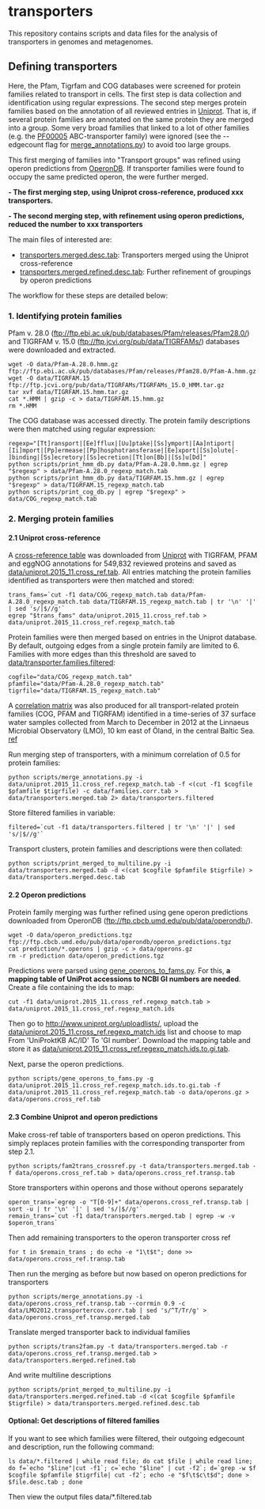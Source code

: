 # transporters
This repository contains scripts and data files for the analysis of transporters in genomes and metagenomes.

## Defining transporters
Here, the Pfam, Tigrfam and COG databases were screened for protein families related to transport in cells. 
The first step is data collection and identification using regular expressions. The second step merges protein families based on the annotation of
all reviewed entries in [Uniprot](http://www.uniprot.org). That is, if several protein families are annotated on the same protein they are merged into a group.
Some very broad families that linked to a lot of other families (e.g. the [PF00005](http://pfam.xfam.org/family/PF00005) ABC-transporter family) 
were ignored (see the --edgecount flag for [merge_annotations.py](scripts/merge_annotations.py)) to avoid too large groups.

This first merging of families into "Transport groups" was refined using operon predictions from [OperonDB](http://operondb.cbcb.umd.edu/cgi-bin/operondb/operons.cgi).
If transporter families were found to occupy the same predicted operon, the were further merged.

**- The first merging step, using Uniprot cross-reference, produced xxx transporters.**

**- The second merging step, with refinement using operon predictions, reduced the number to xxx transporters**

The main files of interested are:
* [transporters.merged.desc.tab](data/transporters.merged.desc.tab): Transporters merged using the Uniprot cross-reference
* [transporters.merged.refined.desc.tab](data/transporters.merged.refined.desc.tab): Further refinement of groupings by operon predictions

The workflow for these steps are detailed below:

### 1. Identifying protein families
Pfam v. 28.0 (ftp://ftp.ebi.ac.uk/pub/databases/Pfam/releases/Pfam28.0/) and TIGRFAM v. 15.0 (ftp://ftp.jcvi.org/pub/data/TIGRFAMs/)
databases were downloaded and extracted. 

    wget -O data/Pfam-A.28.0.hmm.gz ftp://ftp.ebi.ac.uk/pub/databases/Pfam/releases/Pfam28.0/Pfam-A.hmm.gz
    wget -O data/TIGRFAM.15 ftp://ftp.jcvi.org/pub/data/TIGRFAMs/TIGRFAMs_15.0_HMM.tar.gz
    tar xvf data/TIGRFAM.15.hmm.tar.gz
    cat *.HMM | gzip -c > data/TIGRFAM.15.hmm.gz
    rm *.HMM

The COG database was accessed directly. The protein family descriptions were then matched using regular expression:

    regexp="[Tt]ransport|[Ee]fflux|[Uu]ptake|[Ss]ymport|[Aa]ntiport|[Ii]mport|[Pp]ermease|[Pp]hosphotransferase|[Ee]xport|[Ss]olute[- ]binding|[Ss]ecretory|[Ss]ecretion|[Tt]on[Bb]|[Ss]u[Dd]"
    python scripts/print_hmm_db.py data/Pfam-A.28.0.hmm.gz | egrep "$regexp" > data/Pfam-A.28.0_regexp_match.tab
    python scripts/print_hmm_db.py data/TIGRFAM.15.hmm.gz | egrep "$regexp" > data/TIGRFAM.15_regexp_match.tab
    python scripts/print_cog_db.py | egrep "$regexp" > data/COG_regexp_match.tab


### 2. Merging protein families
#### 2.1 Uniprot cross-reference
A [cross-reference table](http://www.uniprot.org/uniprot/?query=*&fil=reviewed%3Ayes) was downloaded from [Uniprot](http://www.uniprot.org/uniprot/?query=*&fil=reviewed%3Ayes) with TIGRFAM, PFAM and eggNOG annotations 
for 549,832 reviewed proteins and saved as [data/uniprot.2015_11.cross_ref.tab](data/uniprot.2015_11.cross_ref.tab). All entries matching the protein families
identified as transporters were then matched and stored:

    trans_fams=`cut -f1 data/COG_regexp_match.tab data/Pfam-A.28.0_regexp_match.tab data/TIGRFAM.15_regexp_match.tab | tr '\n' '|' | sed 's/|$//g'`
    egrep "$trans_fams" data/uniprot.2015_11.cross_ref.tab > data/uniprot.2015_11.cross_ref.regexp_match.tab

Protein families were then merged based on entries in the Uniprot database. By default, outgoing edges from a single protein family are limited to 6.
Families with more edges than this threshold are saved to [data/transporter.families.filtered](data/transporter.families.filtered):
    
    cogfile="data/COG_regexp_match.tab"
    pfamfile="data/Pfam-A.28.0_regexp_match.tab"
    tigrfile="data/TIGRFAM.15_regexp_match.tab"

A [correlation matrix](data/families.corr.tab) was also produced for all transport-related protein families (COG, PFAM and TIGRFAM) identified in a time-series of 
37 surface water samples collected from March to December in 2012 at the Linnaeus Microbial Observatory (LMO), 
10 km east of Öland, in the central Baltic Sea. [ref](http://genomebiology.biomedcentral.com/articles/10.1186/s13059-015-0834-7)

Run merging step of transporters, with a minimum correlation of 0.5 for protein families:

    python scripts/merge_annotations.py -i data/uniprot.2015_11.cross_ref.regexp_match.tab -f <(cut -f1 $cogfile $pfamfile $tigrfile) -c data/families.corr.tab > data/transporters.merged.tab 2> data/transporters.filtered

Store filtered families in variable:

    filtered=`cut -f1 data/transporters.filtered | tr '\n' '|' | sed 's/|$//g'`

Transport clusters, protein families and descriptions were then collated:

    python scripts/print_merged_to_multiline.py -i data/transporters.merged.tab -d <(cat $cogfile $pfamfile $tigrfile) > data/transporters.merged.desc.tab

#### 2.2 Operon predictions
Protein family merging was further refined using gene operon predictions downloaded from OperonDB (ftp://ftp.cbcb.umd.edu/pub/data/operondb/).

    wget -O data/operon_predictions.tgz ftp://ftp.cbcb.umd.edu/pub/data/operondb/operon_predictions.tgz
    cat prediction/*.operons | gzip -c > data/operons.gz
    rm -r prediction data/operon_predictions.tgz

Predictions were parsed using [gene_operons_to_fams.py](scripts/gene_operons_to_fams.py). 
For this, **a mapping table of UniProt accessions to NCBI GI numbers are needed**. Create a file containing the ids to map:

    cut -f1 data/uniprot.2015_11.cross_ref.regexp_match.tab > data/uniprot.2015_11.cross_ref.regexp_match.ids

Then go to http://www.uniprot.org/uploadlists/, upload the [data/uniprot.2015_11.cross_ref.regexp_match.ids](data/uniprot.2015_11.cross_ref.regexp_match.ids) list and choose to map From 'UniProktKB AC/ID' To 'GI number'. Download the mapping table and store
it as [data/uniprot.2015_11.cross_ref.regexp_match.ids.to.gi.tab](data/uniprot.2015_11.cross_ref.regexp_match.ids.to.gi.tab).

Next, parse the operon predictions.

    python scripts/gene_operons_to_fams.py -g data/uniprot.2015_11.cross_ref.regexp_match.ids.to.gi.tab -f data/uniprot.2015_11.cross_ref.regexp_match.tab -o data/operons.gz > data/operons.cross_ref.tab

#### 2.3 Combine Uniprot and operon predictions
Make cross-ref table of transporters based on operon predictions. This simply replaces protein families with the corresponding transporter from step 2.1.

    python scripts/fam2trans_crossref.py -t data/transporters.merged.tab -f data/operons.cross_ref.tab > data/operons.cross_ref.transp.tab

Store transporters within operons and those without operons separately

    operon_trans=`egrep -o "T[0-9]+" data/operons.cross_ref.transp.tab | sort -u | tr '\n' '|' | sed 's/|$//g'`
    remain_trans=`cut -f1 data/transporters.merged.tab | egrep -w -v $operon_trans`

Then add remaining transporters to the operon transporter cross ref

    for t in $remain_trans ; do echo -e "1\t$t"; done >> data/operons.cross_ref.transp.tab

Then run the merging as before but now based on operon predictions for transporters

    python scripts/merge_annotations.py -i data/operons.cross_ref.transp.tab --corrmin 0.9 -c data/LMO2012.transportercov.corr.tab | sed 's/^T/Tr/g' > data/operons.cross_ref.transp.merged.tab

Translate merged transporter back to individual families
    
    python scripts/trans2fam.py -t data/transporters.merged.tab -r data/operons.cross_ref.transp.merged.tab > data/transporters.merged.refined.tab

And write multiline descriptions

    python scripts/print_merged_to_multiline.py -i data/transporters.merged.refined.tab -d <(cat $cogfile $pfamfile $tigrfile) > data/transporters.merged.refined.desc.tab
    
#### Optional: Get descriptions of filtered families
If you want to see which families were filtered, their outgoing edgecount and description, run the following command:

    ls data/*.filtered | while read file; do cat $file | while read line; do f=`echo "$line"|cut -f1`; c=`echo "$line" | cut -f2`; d=`grep -w $f $cogfile $pfamfile $tigrfile| cut -f2`; echo -e "$f\t$c\t$d"; done > $file.desc.tab ; done

Then view the output files data/\*.filtered.tab
